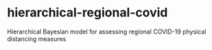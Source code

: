 # hierarchical-regional-covid
Hierarchical Bayesian model for assessing regional COVID-19 physical distancing measures
